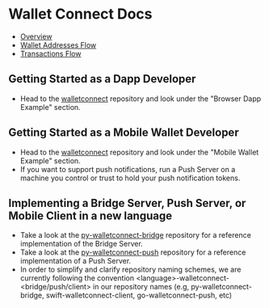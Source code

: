 # Wallet Connect Docs

* [Overview](https://github.com/WalletConnect/WalletConnect/blob/master/docs/home.adoc)
* [Wallet Addresses Flow](https://github.com/WalletConnect/WalletConnect/blob/master/docs/wallet_addresses.adoc) 
* [Transactions Flow](https://github.com/WalletConnect/WalletConnect/blob/master/docs/transactions.adoc)

## Getting Started as a Dapp Developer
* Head to the [walletconnect](https://github.com/maticnetwork/walletconnect) repository and look under the "Browser Dapp Example" section.

## Getting Started as a Mobile Wallet Developer
* Head to the [walletconnect](https://github.com/maticnetwork/walletconnect) repository and look under the "Mobile Wallet Example" section.
* If you want to support push notifications, run a Push Server on a machine you control or trust to hold your push notification tokens.

## Implementing a Bridge Server, Push Server, or Mobile Client in a new language
* Take a look at the [py-walletconnect-bridge](https://github.com/WalletConnect/py-walletconnect-bridge) repository for a reference implementation of the Bridge Server.
* Take a look at the [py-walletconnect-push](https://github.com/WalletConnect/py-walletconnect-push) repository for a reference implementation of a Push Server.
* In order to simplify and clarify repository naming schemes, we are currently following the convention \<language\>-walletconnect-\<bridge/push/client\> in our repository names (e.g, py-walletconnect-bridge, swift-walletconnect-client, go-walletconnect-push, etc)
